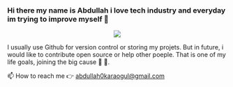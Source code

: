 ### Hi there my name is Abdullah i love tech industry and everyday im trying to improve myself 👋

<p align="center">
  <a href="https://skillicons.dev">
    <img src="https://skillicons.dev/icons?i=androidstudio,html,css,arduino,cs,discord,bots,dotnet,git,github,gmail,java,kotlin,linkedin,mysql,unity,unreal,visualstudio,vscode" />
  </a>
</p>

I usually use Github for version control or storing my projets. But in future, i would like to contribute open source or help other poeple. That is one of my life goals, joining the big cause :fist_right: 	:fist_left:.

📫 How to reach me :point_right:  abdullah0karaogul@gmail.com
<!--
**akaraol/akaraol** is a ✨ _special_ ✨ repository because its `README.md` (this file) appears on your GitHub profile.

Here are some ideas to get you started:

- 🔭 I’m currently working on ...
- 🌱 I’m currently learning ...
- 👯 I’m looking to collaborate on ...
- 🤔 I’m looking for help with ...
- 💬 Ask me about ...
- 📫 How to reach me: ...
- 😄 Pronouns: ...
- ⚡ Fun fact: ...
-->
